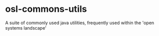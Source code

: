 # osl-commons-utils
A suite of commonly used java utilities, frequently used within the 'open systems landscape'
